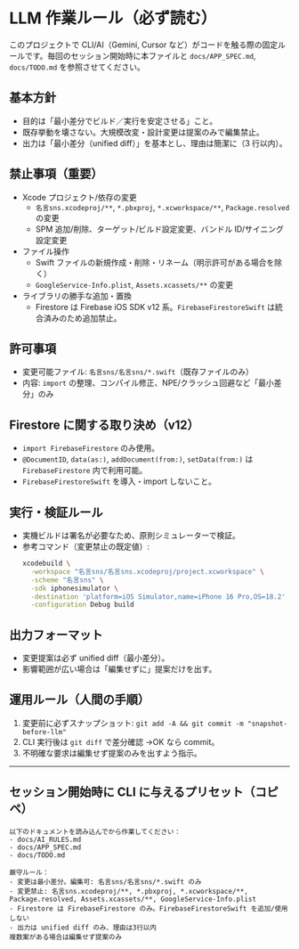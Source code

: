 # LLM 作業ルール（必ず読む）

このプロジェクトで CLI/AI（Gemini, Cursor など）がコードを触る際の固定ルールです。毎回のセッション開始時に本ファイルと `docs/APP_SPEC.md`, `docs/TODO.md` を参照させてください。

## 基本方針

- 目的は「最小差分でビルド／実行を安定させる」こと。
- 既存挙動を壊さない。大規模改変・設計変更は提案のみで編集禁止。
- 出力は「最小差分（unified diff）」を基本とし、理由は簡潔に（3 行以内）。

## 禁止事項（重要）

- Xcode プロジェクト/依存の変更
  - `名言sns.xcodeproj/**`, `*.pbxproj`, `*.xcworkspace/**`, `Package.resolved` の変更
  - SPM 追加/削除、ターゲット/ビルド設定変更、バンドル ID/サイニング設定変更
- ファイル操作
  - Swift ファイルの新規作成・削除・リネーム（明示許可がある場合を除く）
  - `GoogleService-Info.plist`, `Assets.xcassets/**` の変更
- ライブラリの勝手な追加・置換
  - Firestore は Firebase iOS SDK v12 系。`FirebaseFirestoreSwift` は統合済みのため追加禁止。

## 許可事項

- 変更可能ファイル: `名言sns/名言sns/*.swift`（既存ファイルのみ）
- 内容: `import` の整理、コンパイル修正、NPE/クラッシュ回避など「最小差分」のみ

## Firestore に関する取り決め（v12）

- `import FirebaseFirestore` のみ使用。
- `@DocumentID`, `data(as:)`, `addDocument(from:)`, `setData(from:)` は `FirebaseFirestore` 内で利用可能。
- `FirebaseFirestoreSwift` を導入・import しないこと。

## 実行・検証ルール

- 実機ビルドは署名が必要なため、原則シミュレーターで検証。
- 参考コマンド（変更禁止の既定値）:
  ```bash
  xcodebuild \
    -workspace "名言sns/名言sns.xcodeproj/project.xcworkspace" \
    -scheme "名言sns" \
    -sdk iphonesimulator \
    -destination 'platform=iOS Simulator,name=iPhone 16 Pro,OS=18.2' \
    -configuration Debug build
  ```

## 出力フォーマット

- 変更提案は必ず unified diff（最小差分）。
- 影響範囲が広い場合は「編集せずに」提案だけを出す。

## 運用ルール（人間の手順）

1. 変更前に必ずスナップショット: `git add -A && git commit -m "snapshot-before-llm"`
2. CLI 実行後は `git diff` で差分確認 →OK なら commit。
3. 不明確な要求は編集せず提案のみを出すよう指示。

---

## セッション開始時に CLI に与えるプリセット（コピペ）

```
以下のドキュメントを読み込んでから作業してください：
- docs/AI_RULES.md
- docs/APP_SPEC.md
- docs/TODO.md

厳守ルール：
- 変更は最小差分。編集可: 名言sns/名言sns/*.swift のみ
- 変更禁止: 名言sns.xcodeproj/**, *.pbxproj, *.xcworkspace/**, Package.resolved, Assets.xcassets/**, GoogleService-Info.plist
- Firestore は FirebaseFirestore のみ。FirebaseFirestoreSwift を追加/使用しない
- 出力は unified diff のみ、理由は3行以内
複数案がある場合は編集せず提案のみ
```
